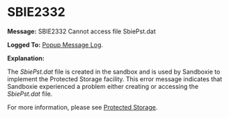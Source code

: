 # SBIE2332


**Message:** SBIE2332 Cannot access file SbiePst.dat

**Logged To:** [Popup Message Log](PopupMessageLog.md).

**Explanation:**

The _SbiePst.dat_ file is created in the sandbox and is used by Sandboxie to implement the Protected Storage facility. This error message indicates that Sandboxie experienced a problem either creating or accessing the _SbiePst.dat_ file.

For more information, please see [Protected Storage](ProtectedStorage.md).
